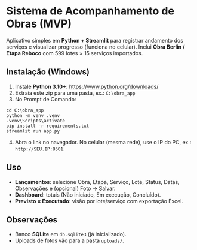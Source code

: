 # Sistema de Acompanhamento de Obras (MVP)

Aplicativo simples em **Python + Streamlit** para registrar andamento dos serviços e visualizar progresso (funciona no celular).
Inclui **Obra Berlin / Etapa Reboco** com 599 lotes × 15 serviços importados.

## Instalação (Windows)
1) Instale **Python 3.10+**: https://www.python.org/downloads/
2) Extraia este zip para uma pasta, ex.: `C:\obra_app`
3) No Prompt de Comando:
```
cd C:\obra_app
python -m venv .venv
.venv\Scripts\activate
pip install -r requirements.txt
streamlit run app.py
```
4) Abra o link no navegador. No celular (mesma rede), use o IP do PC, ex.: `http://SEU.IP:8501`.

## Uso
- **Lançamentos**: selecione Obra, Etapa, Serviço, Lote, Status, Datas, Observações e (opcional) Foto → Salvar.
- **Dashboard**: totais (Não iniciado, Em execução, Concluído).
- **Previsto × Executado**: visão por lote/serviço com exportação Excel.

## Observações
- Banco **SQLite** em `db.sqlite3` (já inicializado).
- Uploads de fotos vão para a pasta `uploads/`.
